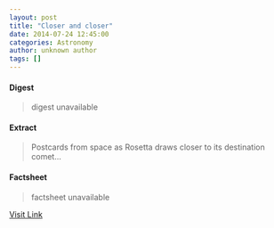 ```yaml
---
layout: post
title: "Closer and closer"
date: 2014-07-24 12:45:00
categories: Astronomy
author: unknown author
tags: []
---
```



#### Digest
>digest unavailable

#### Extract
>Postcards from space as Rosetta draws closer to its destination comet...

#### Factsheet
>factsheet unavailable

[Visit Link](http://www.esa.int/Our_Activities/Space_Science/Rosetta/Highlights/Closer_and_closer)


